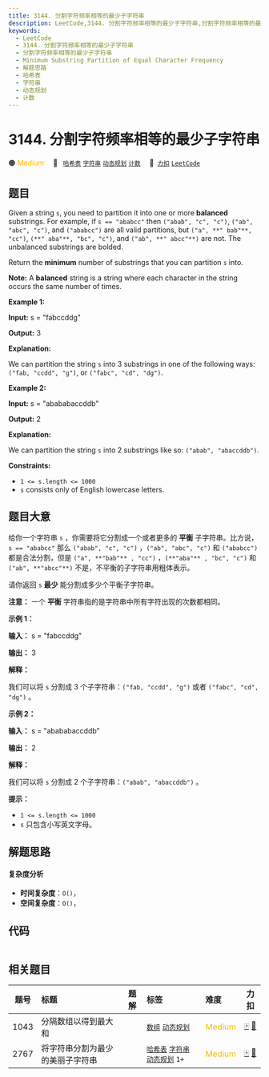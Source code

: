 ```yaml
---
title: 3144. 分割字符频率相等的最少子字符串
description: LeetCode,3144. 分割字符频率相等的最少子字符串,分割字符频率相等的最少子字符串,Minimum Substring Partition of Equal Character Frequency,解题思路,哈希表,字符串,动态规划,计数
keywords:
  - LeetCode
  - 3144. 分割字符频率相等的最少子字符串
  - 分割字符频率相等的最少子字符串
  - Minimum Substring Partition of Equal Character Frequency
  - 解题思路
  - 哈希表
  - 字符串
  - 动态规划
  - 计数
---
```


# 3144. 分割字符频率相等的最少子字符串

🟠 <font color=#ffb800>Medium</font>&emsp; 🔖&ensp; [`哈希表`](/tag/hash-table.md) [`字符串`](/tag/string.md) [`动态规划`](/tag/dynamic-programming.md) [`计数`](/tag/counting.md)&emsp; 🔗&ensp;[`力扣`](https://leetcode.cn/problems/minimum-substring-partition-of-equal-character-frequency) [`LeetCode`](https://leetcode.com/problems/minimum-substring-partition-of-equal-character-frequency)

## 题目

Given a string `s`, you need to partition it into one or more **balanced**
substrings. For example, if `s == "ababcc"` then `("abab", "c", "c")`, `("ab",
"abc", "c")`, and `("ababcc")` are all valid partitions, but `("a", **"
bab"**, "cc")`, `(**" aba"**, "bc", "c")`, and `("ab", **" abcc"**)` are not.
The unbalanced substrings are bolded.

Return the **minimum** number of substrings that you can partition `s` into.

**Note:** A **balanced** string is a string where each character in the string
occurs the same number of times.



**Example 1:**

**Input:** s = "fabccddg"

**Output:** 3

**Explanation:**

We can partition the string `s` into 3 substrings in one of the following
ways: `("fab, "ccdd", "g")`, or `("fabc", "cd", "dg")`.

**Example 2:**

**Input:** s = "abababaccddb"

**Output:** 2

**Explanation:**

We can partition the string `s` into 2 substrings like so: `("abab",
"abaccddb")`.



**Constraints:**

  * `1 <= s.length <= 1000`
  * `s` consists only of English lowercase letters.


## 题目大意

给你一个字符串 `s` ，你需要将它分割成一个或者更多的 **平衡**  子字符串。比方说，`s == "ababcc"` 那么 `("abab",
"c", "c")` ，`("ab", "abc", "c")` 和 `("ababcc")` 都是合法分割，但是 `("a", **"bab"** ,
"cc")` ，`(**"aba"** , "bc", "c")` 和 `("ab", **"abcc"**)` 不是，不平衡的子字符串用粗体表示。

请你返回 `s` **最少** 能分割成多少个平衡子字符串。

**注意：** 一个 **平衡**  字符串指的是字符串中所有字符出现的次数都相同。



**示例 1：**

**输入：** s = "fabccddg"

**输出：** 3

**解释：**

我们可以将 `s` 分割成 3 个子字符串：`("fab, "ccdd", "g")` 或者 `("fabc", "cd", "dg")` 。

**示例 2：**

**输入：** s = "abababaccddb"

**输出：** 2

**解释：**

我们可以将 `s` 分割成 2 个子字符串：`("abab", "abaccddb")` 。



**提示：**

  * `1 <= s.length <= 1000`
  * `s` 只包含小写英文字母。


## 解题思路

#### 复杂度分析

- **时间复杂度**：`O()`，
- **空间复杂度**：`O()`，

## 代码

```javascript

```

## 相关题目

<!-- prettier-ignore -->
| 题号 | 标题 | 题解 | 标签 | 难度 | 力扣 |
| :------: | :------ | :------: | :------ | :------ | :------: |
| 1043 | 分隔数组以得到最大和 |  |  [`数组`](/tag/array.md) [`动态规划`](/tag/dynamic-programming.md) | <font color=#ffb800>Medium</font> | [🀄️](https://leetcode.cn/problems/partition-array-for-maximum-sum) [🔗](https://leetcode.com/problems/partition-array-for-maximum-sum) |
| 2767 | 将字符串分割为最少的美丽子字符串 |  |  [`哈希表`](/tag/hash-table.md) [`字符串`](/tag/string.md) [`动态规划`](/tag/dynamic-programming.md) `1+` | <font color=#ffb800>Medium</font> | [🀄️](https://leetcode.cn/problems/partition-string-into-minimum-beautiful-substrings) [🔗](https://leetcode.com/problems/partition-string-into-minimum-beautiful-substrings) |